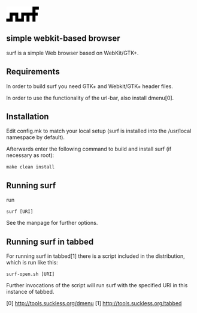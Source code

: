 ![surf](surf.png)

## simple webkit-based browser

surf is a simple Web browser based on WebKit/GTK+.

## Requirements

In order to build surf you need GTK+ and Webkit/GTK+ header
files.

In order to use the functionality of the url-bar, also
install dmenu[0].

## Installation

Edit config.mk to match your local setup (surf is installed
into the /usr/local namespace by default).

Afterwards enter the following command to build and install
surf (if necessary as root):

```
make clean install
```

## Running surf

run

```
surf [URI]
```

See the manpage for further options.

## Running surf in tabbed

For running surf in tabbed[1] there is a script included in
the distribution, which is run like this:

```
surf-open.sh [URI]
```

Further invocations of the script will run surf with the
specified URI in this instance of tabbed.

[0] http://tools.suckless.org/dmenu
[1] http://tools.suckless.org/tabbed

